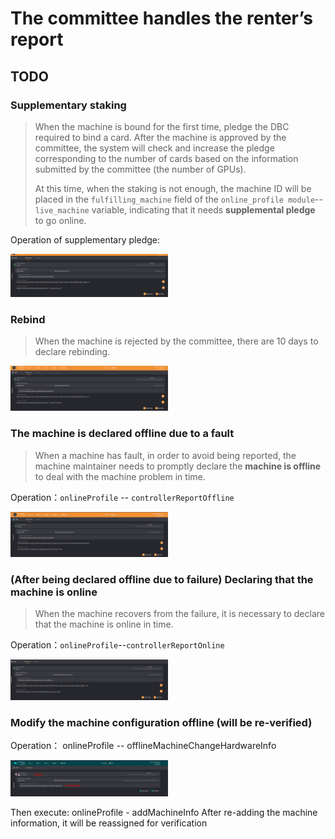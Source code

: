 # The committee handles the renter’s report

## TODO

### Supplementary staking

> When the machine is bound for the first time, pledge the DBC required to bind a card. After the machine is approved by the committee, the system will check and increase the pledge corresponding to the number of cards based on the information submitted by the committee (the number of GPUs).
>
> At this time, when the staking is not enough, the machine ID will be placed in the `fulfilling_machine` field of the `online_profile module`--`live_machine` variable, indicating that it needs **supplemental pledge** to go online.

Operation of supplementary pledge:

<img src="./assets/maintain_machine.assets/image-20210628174246842.png" width="50%" height="50%">

### Rebind

> When the machine is rejected by the committee, there are 10 days to declare rebinding.

<img src="./assets/maintain_machine.assets/image-20210628173325854.png" width="50%" height="50%">

### The machine is declared offline due to a fault

> When a machine has fault, in order to avoid being reported, the machine maintainer needs to promptly declare the **machine is offline** to deal with the machine problem in time.

Operation：`onlineProfile` -- `controllerReportOffline`

<img src="./assets/maintain_machine.assets/image-20210628174652781.png" width="50%" height="50%">

### (After being declared offline due to failure) Declaring that the machine is online

> When the machine recovers from the failure, it is necessary to declare that the machine is online in time.

Operation：`onlineProfile`--`controllerReportOnline`

<img src="./assets/maintain_machine.assets/image-20210628174734910.png" width="50%" height="50%">

### Modify the machine configuration offline (will be re-verified)

Operation： onlineProfile -- offlineMachineChangeHardwareInfo

<img src="./assets/maintain_machine.assets/2021-12-15_14-12.png" width="50%" height="50%">

Then execute: onlineProfile - addMachineInfo After re-adding the machine information, it will be reassigned for verification

